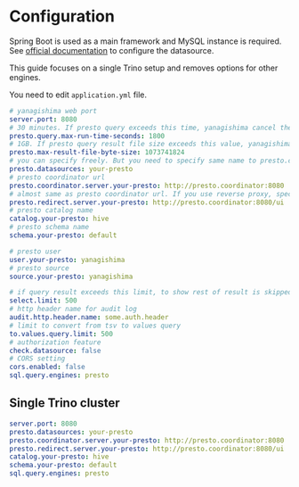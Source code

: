 # Configuration
Spring Boot is used as a main framework and MySQL instance is required. See [official documentation](https://docs.spring.io/spring-boot/docs/current/reference/html/howto.html#howto.data-access) to configure the datasource.

This guide focuses on a single Trino setup and removes options for other engines.

You need to edit `application.yml` file.
```yaml
# yanagishima web port
server.port: 8080
# 30 minutes. If presto query exceeds this time, yanagishima cancel the query.
presto.query.max-run-time-seconds: 1800
# 1GB. If presto query result file size exceeds this value, yanagishima cancel the query.
presto.max-result-file-byte-size: 1073741824
# you can specify freely. But you need to specify same name to presto.coordinator.server.[...] and presto.redirect.server.[...] and catalog.[...] and schema.[...]
presto.datasources: your-presto
# presto coordinator url
presto.coordinator.server.your-presto: http://presto.coordinator:8080
# almost same as presto coordinator url. If you use reverse proxy, specify it
presto.redirect.server.your-presto: http://presto.coordinator:8080/ui
# presto catalog name
catalog.your-presto: hive
# presto schema name
schema.your-presto: default

# presto user
user.your-presto: yanagishima
# presto source
source.your-presto: yanagishima

# if query result exceeds this limit, to show rest of result is skipped
select.limit: 500
# http header name for audit log
audit.http.header.name: some.auth.header
# limit to convert from tsv to values query
to.values.query.limit: 500
# authorization feature
check.datasource: false
# CORS setting
cors.enabled: false
sql.query.engines: presto
```

## Single Trino cluster
```yaml
server.port: 8080
presto.datasources: your-presto
presto.coordinator.server.your-presto: http://presto.coordinator:8080
presto.redirect.server.your-presto: http://presto.coordinator:8080/ui
catalog.your-presto: hive
schema.your-presto: default
sql.query.engines: presto
```
